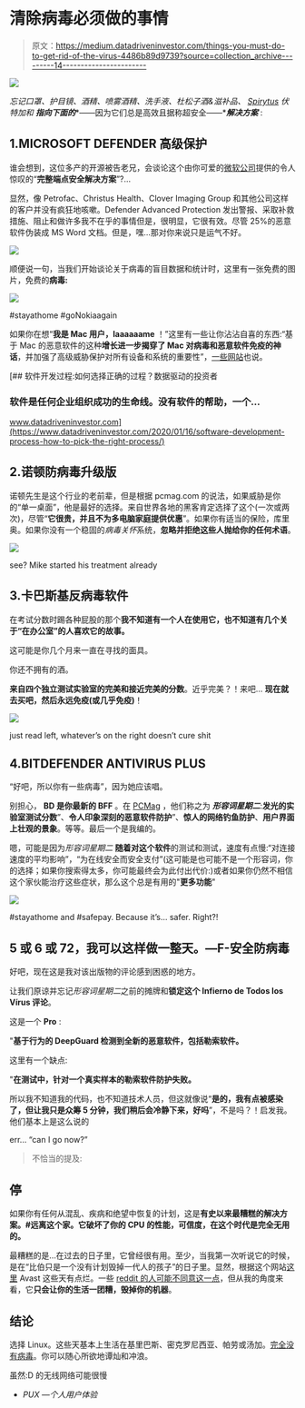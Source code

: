 # 清除病毒必须做的事情

> 原文：<https://medium.datadriveninvestor.com/things-you-must-do-to-get-rid-of-the-virus-4486b89d9739?source=collection_archive---------14----------------------->

![](img/b0ecebc16e73d569a9da6baf1bad27eb.png)

*忘记口罩、护目镜、酒精、喷雾酒精、洗手液、杜松子酒&滋补品、* [*Spirytus*](https://www.thewhiskyexchange.com/p/9042/spirytus-delikatesowy-vodka) *伏特加和* ***指向下面的****——因为它们总是高效且据称超安全——****解决方案*** :

## 1.MICROSOFT DEFENDER 高级保护

谁会想到，这位多产的开源被告老兄，会谈论这个由你可爱的[微软公司](https://www.microsoft.com)提供的令人惊叹的“**完整端点安全解决方案**”?…

显然，像 Petrofac、Christus Health、Clover Imaging Group 和其他公司这样的客户并没有疯狂地咳嗽。Defender Advanced Protection 发出警报、采取补救措施、阻止和做许多我不在乎的事情但是，很明显，它很有效。尽管 25%的恶意软件伪装成 MS Word 文档。但是，嘿…那对你来说只是运气不好。

![](img/21131e0b0b863182ae714c0c86437dff.png)

顺便说一句，当我们开始谈论关于病毒的盲目数据和统计时，这里有一张免费的图片，免费的**病毒:**

![](img/fa57b24f5581eb0a714bf6c35b3e0757.png)

#stayathome #goNokiaagain

如果你在想“**我是 Mac 用户，laaaaaame** ！”这里有一些让你沾沾自喜的东西:“基于 Mac 的恶意软件的这种**增长进一步揭穿了 Mac 对病毒和恶意软件免疫的神话**，并加强了高级威胁保护对所有设备和系统的重要性”，[一些网站](https://www.zdnet.com/article/malicious-microsoft-word-docs-warning-think-before-you-click-on-unexpected-emails/)也说。

[](https://www.datadriveninvestor.com/2020/01/16/software-development-process-how-to-pick-the-right-process/) [## 软件开发过程:如何选择正确的过程？数据驱动的投资者

### 软件是任何企业组织成功的生命线。没有软件的帮助，一个…

www.datadriveninvestor.com](https://www.datadriveninvestor.com/2020/01/16/software-development-process-how-to-pick-the-right-process/) 

## 2.诺顿防病毒升级版

诺顿先生是这个行业的老前辈，但是根据 pcmag.com 的说法，如果威胁是你的“单一桌面”，他是最好的选择。来自世界各地的黑客肯定选择了这个(一次或两次)，尽管“**它很贵，并且不为多电脑家庭提供优惠**”。如果你有适当的保险，库里奥。如果你没有一个稳固的*病毒关怀*系统，**忽略并拒绝这些人抛给你的任何术语**。

![](img/9da048c0486be824828dbad5cbad1999.png)

see? Mike started his treatment already

## 3.卡巴斯基反病毒软件

在考试分数时踢各种屁股的那个**我不知道有一个人在使用它，也不知道有几个关于“在办公室”的人喜欢它的故事。**

这可能是你几个月来一直在寻找的面具。

你还不拥有的酒。

**来自四个独立测试实验室的完美和接近完美的分数**。近乎完美？！来吧… **现在就去买吧，然后永远免疫(或几乎免疫)**！

![](img/b0e6fb576ea734997b420b7cde27dffd.png)

just read left, whatever’s on the right doesn’t cure shit

## 4.BITDEFENDER ANTIVIRUS PLUS

“好吧，所以你有一些病毒”，因为她应该唱。

别担心， **BD 是你最新的 BFF** 。在 [PCMag](https://www.pcmag.com/) ，他们称之为 ***形容词星期二***:**发光的实验室测试分数**”、**令人印象深刻的恶意软件防护**”、**惊人的网络钓鱼防护**、**用户界面上壮观的景象**。等等。最后一个是我编的。

嗯，可能是因为*形容词星期二* **随着对这个软件**的测试和测试，速度有点慢:“对连接速度的平均影响”，“为在线安全而安全支付”(这可能是也可能不是一个形容词，你的选择；如果你搜索得太多，你可能最终会为此付出代价:)或者如果你仍然不相信这个家伙能治疗这些症状，那么这个总是有用的"**更多功能**"

![](img/48d8c7ae8b006b971632dca2217ed7f1.png)

#stayathome and #safepay. Because it’s… safer. Right?!

## 5 或 6 或 72，我可以这样做一整天。—F-安全防病毒

好吧，现在这是我对该出版物的评论感到困惑的地方。

让我们原谅并忘记*形容词星期二*之前的摊牌和**锁定这个 Infierno de Todos los Vírus 评论**。

这是一个 **Pro** :

"**基于行为的 DeepGuard 检测到全新的恶意软件，包括勒索软件。**

这里有一个缺点:

"**在测试中，针对一个真实样本的勒索软件防护失败。**

所以我不知道我的代码，也不知道技术人员，但这就像说“**是的，我有点被感染了，但让我只是众筹 5 分钟，我们稍后会冷静下来，好吗**”，不是吗？！启发我。他们基本上是这么说的

err… “can I go now?”

> 不恰当的提及:

## 停

如果你有任何从混乱、疾病和绝望中恢复的计划，这是**有史以来最糟糕的解决方案。#远离这个家。它破坏了你的 CPU 的性能，可信度，在这个时代是完全无用的。**

最糟糕的是…在过去的日子里，它曾经很有用。至少，当我第一次听说它的时候，是在“比伯只是一个没有计划毁掉一代人的孩子”的日子里。显然，根据这个网站[这里](https://www.av-comparatives.org/vendors/avast/) Avast 这些天有点烂。一些 [reddit 的人可能不同意这一点](https://www.reddit.com/r/antivirus/comments/83nnr7/is_avast_still_good/)，但从我的角度来看，它**只会让你的生活一团糟，毁掉你的机器**。

## 结论

选择 Linux。这些天基本上生活在基里巴斯、密克罗尼西亚、帕劳或汤加。[完全没有病毒](https://www.aljazeera.com/news/2020/04/countries-reported-coronavirus-cases-200412093314762.html)。你可以随心所欲地谭灿和冲浪。

虽然:D 的无线网络可能很慢

*   *PUX —个人用户体验*
